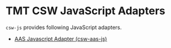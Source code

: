 # TMT CSW JavaScript Adapters

`csw-js` provides following JavaScript adapters.

* [AAS Javascript Adapter (csw-aas-js)](aas/csw-aas-js.md)
